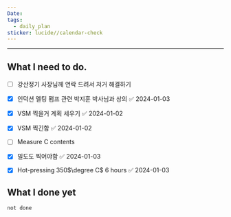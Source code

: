 ```yaml
---
Date: 
tags:
  - daily_plan
sticker: lucide//calendar-check
---
```

---
## What I need to do.

- [ ] 강산정기 사장님께 연락 드려서 저거 해결하기
- [x] 인덕션 멜팅 펌프 관련 박지훈 박사님과 상의 ✅ 2024-01-03
- [x] VSM 찍을거 계획 세우기 ✅ 2024-01-02
- [x] VSM 찍긴함 ✅ 2024-01-02
- [ ] Measure C contents
- [x] 밀도도 찍어야함 ✅ 2024-01-03
- [x] Hot-pressing 350$\degree C$ 6 hours ✅ 2024-01-03



## What I done yet
```tasks
not done
```
